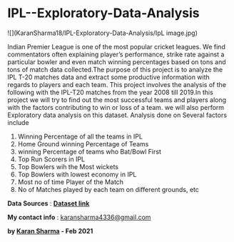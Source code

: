 # IPL--Exploratory-Data-Analysis

![](KaranSharma18/IPL-Exploratory-Data-Analysis/IpL image.jpg)

Indian Premier League is one of the most popular cricket leagues. We find commentators often explaining player’s performance, strike rate against a particular bowler and even match winning percentages based on tons and tons of match data collected.The purpose of this project is to analyze the IPL T-20 matches data and extract some productive information with regards to players and each team. This project involves the analysis of the following with the IPL-T20 matches from the year 2008 till 2019.In this project we will try to find out the most successful teams and players along with the factors contributing to win or loss of a team. we will also perform Exploratory data analysis on this dataset. Analysis done on Several factors include

  1. Winning Percentage of all the teams in IPL
  2. Home Ground winning Percentage of Teams
  3. winning Percentage of teams who Bat/Bowl First
  4. Top Run Scorers in IPL
  5. Top Bowlers wih the Most wickets
  6. Top Bowlers with lowest economy in IPL
  7. Most no of time Player of the Match
  8. No of Matches played by each team on different grounds, etc

**Data Sources** : __[Dataset link](https://bit.ly/34SRn3b)__


**My contact info** : karansharma4336@gmail.com

**by __[Karan Sharma](https://github.com/KaranSharma18)__ - Feb 2021**
